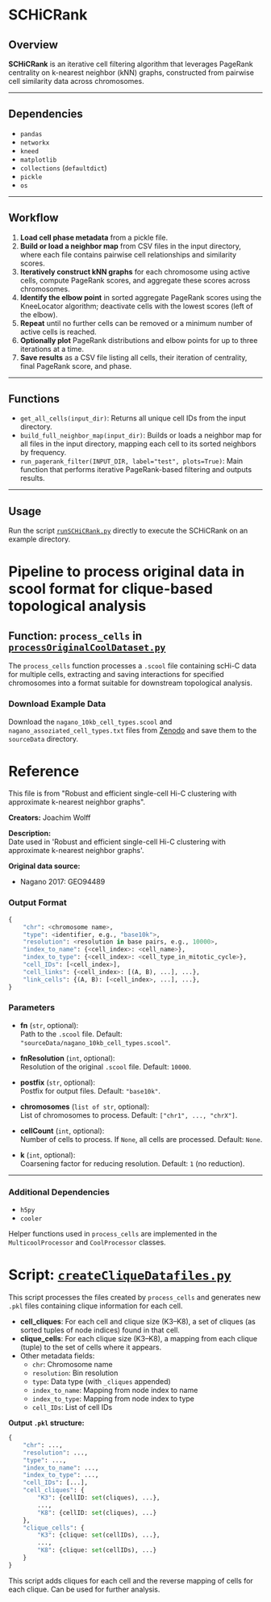 # SCHiCRank
## Overview

**SCHiCRank** is an iterative cell filtering algorithm that leverages PageRank centrality on k-nearest neighbor (kNN) graphs, constructed from pairwise cell similarity data across chromosomes.

---

## Dependencies

- `pandas`
- `networkx`
- `kneed`
- `matplotlib`
- `collections` (`defaultdict`)
- `pickle`
- `os`

---

## Workflow

1. **Load cell phase metadata** from a pickle file.
2. **Build or load a neighbor map** from CSV files in the input directory, where each file contains pairwise cell relationships and similarity scores.
3. **Iteratively construct kNN graphs** for each chromosome using active cells, compute PageRank scores, and aggregate these scores across chromosomes.
4. **Identify the elbow point** in sorted aggregate PageRank scores using the KneeLocator algorithm; deactivate cells with the lowest scores (left of the elbow).
5. **Repeat** until no further cells can be removed or a minimum number of active cells is reached.
6. **Optionally plot** PageRank distributions and elbow points for up to three iterations at a time.
7. **Save results** as a CSV file listing all cells, their iteration of centrality, final PageRank score, and phase.

---

## Functions

- `get_all_cells(input_dir)`: Returns all unique cell IDs from the input directory.
- `build_full_neighbor_map(input_dir)`: Builds or loads a neighbor map for all files in the input directory, mapping each cell to its sorted neighbors by frequency.
- `run_pagerank_filter(INPUT_DIR, label="test", plots=True)`: Main function that performs iterative PageRank-based filtering and outputs results.

---

## Usage

Run the script [`runSCHiCRank.py`](./runSCHiCRank.py) directly to execute the SCHiCRank on an example directory.




# Pipeline to process original data in scool format for clique-based topological analysis
## Function: `process_cells` in [`processOriginalCoolDataset.py`](./processOriginalCoolDataset.py)

The `process_cells` function processes a `.scool` file containing scHi-C data for multiple cells, extracting and saving interactions for specified chromosomes into a format suitable for downstream topological analysis.

### Download Example Data

Download the `nagano_10kb_cell_types.scool` and `nagano_assoziated_cell_types.txt` files from [Zenodo](https://zenodo.org/records/4308298) and save them to the `sourceData` directory.

# Reference
This file is from "Robust and efficient single-cell Hi-C clustering with approximate k-nearest neighbor graphs".

**Creators:** Joachim Wolff

**Description:**  
Date used in 'Robust and efficient single-cell Hi-C clustering with approximate k-nearest neighbor graphs'.

**Original data source:**  
- Nagano 2017: GEO94489  


### Output Format

```python
{
    "chr": <chromosome name>,
    "type": <identifier, e.g., "base10k">,
    "resolution": <resolution in base pairs, e.g., 10000>,
    "index_to_name": {<cell_index>: <cell_name>},
    "index_to_type": {<cell_index>: <cell_type_in_mitotic_cycle>},
    "cell_IDs": [<cell_index>],
    "cell_links": {<cell_index>: [(A, B), ...], ...},
    "link_cells": {(A, B): [<cell_index>, ...], ...},
}
```

### Parameters

- **fn** (`str`, optional):  
  Path to the `.scool` file. Default: `"sourceData/nagano_10kb_cell_types.scool"`.

- **fnResolution** (`int`, optional):  
  Resolution of the original `.scool` file. Default: `10000`.
  
- **postfix** (`str`, optional):  
  Postfix for output files. Default: `"base10k"`.

- **chromosomes** (`list of str`, optional):  
  List of chromosomes to process. Default: `["chr1", ..., "chrX"]`.

- **cellCount** (`int`, optional):  
  Number of cells to process. If `None`, all cells are processed. Default: `None`.

- **k** (`int`, optional):  
  Coarsening factor for reducing resolution. Default: `1` (no reduction).
    
---

### Additional Dependencies

- `h5py`
- `cooler`

Helper functions used in `process_cells` are implemented in the `MulticoolProcessor` and `CoolProcessor` classes.



# Script: [`createCliqueDatafiles.py`](./createCliqueDatafiles.py)


This script processes the files created by `process_cells` and generates new `.pkl` files containing clique information for each cell. 

- **cell_cliques**: For each cell and clique size (K3–K8), a set of cliques (as sorted tuples of node indices) found in that cell.
- **clique_cells**: For each clique size (K3–K8), a mapping from each clique (tuple) to the set of cells where it appears.
- Other metadata fields:  
  - `chr`: Chromosome name  
  - `resolution`: Bin resolution  
  - `type`: Data type (with `_cliques` appended)  
  - `index_to_name`: Mapping from node index to name  
  - `index_to_type`: Mapping from node index to type  
  - `cell_IDs`: List of cell IDs

**Output `.pkl` structure:**
```python
{
    "chr": ...,
    "resolution": ...,
    "type": ...,
    "index_to_name": ...,
    "index_to_type": ...,
    "cell_IDs": [...],
    "cell_cliques": {
        "K3": {cellID: set(cliques), ...},
        ...,
        "K8": {cellID: set(cliques), ...}
    },
    "clique_cells": {
        "K3": {clique: set(cellIDs), ...},
        ...,
        "K8": {clique: set(cellIDs), ...}
    }
}
```
This script adds cliques for each cell and the reverse mapping of cells for each clique. Can be used for further analysis.